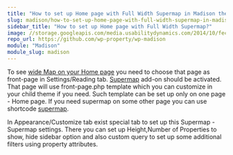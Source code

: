 ```yaml
---
title: "How to set up Home page with Full Width Supermap in Madison theme?"
slug: madison/how-to-set-up-home-page-with-full-width-supermap-in-madison-theme
sidebar_title: "How to set up Home page with Full Width Supermap?"
image: //storage.googleapis.com/media.usabilitydynamics.com/2014/10/fecdb66f-wpproperty-theme-madison-icon-300x300.png
repo_url: https://github.com/wp-property/wp-madison
module: "Madison"
module_slug: madison
---
```


To see <a href="http://madison.ci.usabilitydynamics.com/" target="_blank">wide Map on your Home page</a> you need to choose that page as front-page in Settings/Reading tab. [Supermap](https://wp-property.github.io/addons/super-map/) add-on should be activated. That page will use front-page.php template which you can customize in your child theme if you need. Such template can be set up only on one page - Home page. If you need supermap on some other page you can use shortcode [supermap](https://wp-property.github.io/docs/shortcode_cheatsheet/).

In Appearance/Customize tab exist special tab to set up this Supermap - Supermap settings. There you can set up Height,Number of Properties to show, hide sidebar option and also custom query to set up some additional filters using property attributes.